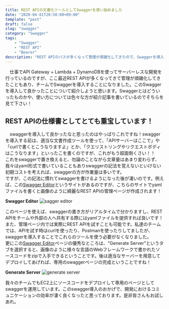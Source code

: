 ```yaml
---
title: REST APIの文書化ツールとしてSwaggerを使い始めました
date: "2020-04-01T20:50:00+09:00"
template: "post"
draft: false
slag: "swagger"
category: "Swagger"
tags:
    - "Swagger"
    - "REST API"
    - "Bearer"
description: "REST APIのパスが多くなって管理が煩雑化してきたので、Swaggerを導入してみたので紹介しようと思います"
---
```


　仕事でAPI Gateway + Lambda + DynamoDBを使ってサーバーレスな開発を行っているのですが、ここ最近REST APIが多くなってきて管理が煩雑化してきたこともあり、チームでSwaggerを導入することになりました。このSwaggerを導入して良かったことについて紹介しようと思います。Swaggerとはどういったものかや、使い方については色々な方が紹介記事を書いているのでそちらを見て下さい！

## REST APIの仕様書としてとても重宝しています！
　swaggerを導入して良かったなと思ったのはやっぱりこれですね！swaggerを導入する前は、適当な文書作成ツールを使って、「APIサーバーはここで」や「curlで書くとこうなりますよ」とか、「クエリストリングやリクエストボディはこうなります」といったこを書くのですが、これがもう超面倒くさい！！  
これをswaggerで置き換えると、勿論のことながら文章量はあまり変わらず、我々はyaml形式で書いていることもありswaggerの記法を覚えないといけない初期コストを考えれば、swaggerの方が作業量は多いです。  
ですが、この記法に慣れてswaggerを書けるようになった後が凄いのです。例えば、この[Swagger Editor](https://editor.swagger.io/)というサイトがあるのですが、こちらのサイトでyamlファイルを書くと画像のように綺麗なREST APIの管理ページが作成されます！

**Swagger Editor**
![sagger editor](/swagger/swagger_editor.png)

このページを使えば、swaggerの書き方がリアルタイムで分かりますし、REST APIをチームや外部の人へ共有する際にはyamlファイルを提供すれば良いです！また、管理ページ内では実際にREST APIを試すことも可能です。私達のチームでは、APIを試す時はcurlを使ったり、Postmanを使ったりしてましたが、swaggerを導入することでこれらのツールを使う必要がなくなりました。  
更にこの[Swagger Editor](https://editor.swagger.io/)ページの優秀なところは、"Generate Server"というタブを選択すると、画像のように様々な言語のWebフレームワークで書かれたソースコードをzipで入手できるということです。後は適当なサーバーを用意してデプロイしてあげれば、専用のswaggerページの完成ということですね！

**Generate Server**
![generate server](/swagger/generate_swagger.png)

我々のチームでもEC2上にソースコードをデプロイして専用のページとしてswaggerを運用しています。このswagger導入のおかげで、開発におけるコミュニケーションの効率が凄く良くなったと思っております。是非皆さんもお試しあれ。